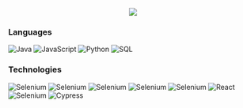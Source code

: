 
<p align="center">
  <img src="https://capsule-render.vercel.app/api?text=%20Franz%20Fernando%20-nl-&fontSize=55&fontColor=333&desc=QA%20Automation%20Engineer&animation=fadeIn&type=waving&color=gradient&height=135"/>
</p>

### Languages
![Java](https://img.shields.io/badge/-Java-000?&logo=java)
![JavaScript](https://img.shields.io/badge/-JavaScript-000?&logo=JavaScript)
![Python](https://img.shields.io/badge/-Python-000?&logo=Python)
![SQL](https://img.shields.io/badge/-SQL-000?&logo=MySQL)
### Technologies

![Selenium](https://img.shields.io/badge/-Selenium-000?&logo=Selenium)
![Selenium](https://img.shields.io/badge/-Gradle-000?&logo=Gradle)
![Selenium](https://img.shields.io/badge/-Jenkins-000?&logo=Jenkins)
![Selenium](https://img.shields.io/badge/-Jira-000?&logo=Jira)
![Selenium](https://img.shields.io/badge/-Cucumber-000?&logo=cucumber)
![React](https://img.shields.io/badge/-React-000?&logo=React)
![Selenium](https://img.shields.io/badge/-Node-000?&logo=Nodedotjs)
![Cypress](https://img.shields.io/badge/-Cypress-000?&logo=cypress)




